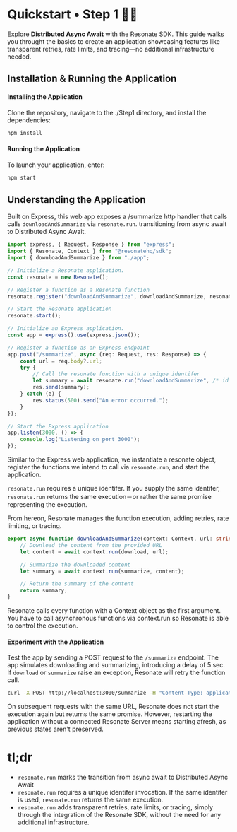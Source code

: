 # Quickstart • Step 1 🏴‍☠️

Explore **Distributed Async Await** with the Resonate SDK. This guide walks you throught the basics to create an application showcasing features like transparent retries, rate limits, and tracing—no additional infrastructure needed.

## Installation & Running the Application

#### Installing the Application

Clone the repository, navigate to the ./Step1 directory, and install the dependencies:

```bash
npm install
```
#### Running the Application

To launch your application, enter:

```bash
npm start
```

## Understanding the Application

Built on Express, this web app exposes a /summarize http handler that calls  calls `downloadAndSummarize` via `resonate.run`. transitioning from async await to Distributed Async Await.

```typescript
import express, { Request, Response } from "express";
import { Resonate, Context } from "@resonatehq/sdk";
import { downloadAndSummarize } from "./app";

// Initialize a Resonate application.
const resonate = new Resonate();

// Register a function as a Resonate function
resonate.register("downloadAndSummarize", downloadAndSummarize, resonate.options({ timeout: 20000 }));

// Start the Resonate application
resonate.start();

// Initialize an Express application.
const app = express().use(express.json());

// Register a function as an Express endpoint
app.post("/summarize", async (req: Request, res: Response) => {
    const url = req.body?.url;
    try {
        // Call the resonate function with a unique identifer
        let summary = await resonate.run("downloadAndSummarize", /* id */ `summarize-${url}`, /* param */ url);
        res.send(summary);
    } catch (e) {
        res.status(500).send("An error occurred.");
    }
});

// Start the Express application
app.listen(3000, () => {
    console.log("Listening on port 3000");
});
```

Similar to the Express web application, we instantiate a resonate object, register the functions we intend to call via `resonate.run`, and start the application.

`resonate.run` requires a unique identifer. If you supply the same identifer, `resonate.run` returns the same execution－or rather the same promise representing the execution.

From hereon, Resonate manages the function execution, adding retries, rate limiting, or tracing.

```typescript
export async function downloadAndSummarize(context: Context, url: string) {
    // Download the content from the provided URL
    let content = await context.run(download, url);

    // Summarize the downloaded content
    let summary = await context.run(summarize, content);

    // Return the summary of the content
    return summary;
}
```

Resonate calls every function with a Context object as the first argument. You have to call asynchronous functions via context.run so Resonate is able to control the execution.

#### Experiment with the Application

Test the app by sending a POST request to the `/summarize` endpoint. The app simulates downloading and summarizing, introducing a delay of 5 sec. If `download` or `summarize` raise an exception, Resonate will retry the function call.

```bash
curl -X POST http://localhost:3000/summarize -H "Content-Type: application/json" -d '{"url": "http://example.com"}'
```

On subsequent requests with the same URL, Resonate does not start the execution again but returns the same promise. However, restarting the application without a connected Resonate Server means starting afresh, as previous states aren't preserved.

# tl;dr

- `resonate.run` marks the transition from async await to Distributed Async Await
- `resonate.run` requires a unique identifer invocation. If the same identifer is used, `resonate.run` returns the same execution.
- `resonate.run` adds transparent retries, rate limits, or tracing, simply through the integration of the Resonate SDK, without the need for any additional infrastructure.